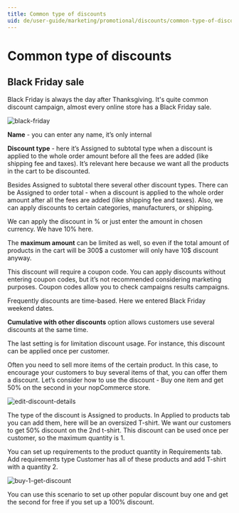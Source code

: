 ```yaml
---
title: Common type of discounts
uid: de/user-guide/marketing/promotional/discounts/common-type-of-discounts
---
```


# Common type of discounts

## Black Friday sale

Black Friday is always the day after Thanksgiving. It's quite common discount campaign, almost every online store has a Black Friday sale.

![black-friday](_static/common-type-of-discounts/Black-friday.png)

**Name** - you can enter any name, it’s only internal

**Discount type** - here it’s Assigned to subtotal type when a discount is applied to the whole order amount before all the fees are added (like shipping fee and taxes). It’s relevant here because we want all the products in the cart to be discounted.

Besides Assigned to subtotal there several other discount types. There can be Assigned to order total - when a discount is applied to the whole order amount after all the fees are added (like shipping fee and taxes). Also, we can apply discounts to certain categories, manufacturers, or shipping.

We can apply the discount in % or just enter the amount in chosen currency. We have 10% here.

The **maximum amount** can be limited as well, so even if the total amount of products in the cart will be 300$ a customer will only have 10$ discount anyway.

This discount will require a coupon code. You can apply discounts without entering coupon codes, but it’s not recommended considering marketing purposes. Coupon codes allow you to check campaigns results campaigns.

Frequently discounts are time-based. Here we entered Black Friday weekend dates.

**Cumulative with other discounts** option allows customers use several discounts at the same time.

The last setting is for limitation discount usage. For instance, this discount can be applied once per customer.

Often you need to sell more items of the certain product. In this case, to encourage your customers to buy several items of that, you can offer them a discount. Let’s consider how to use the discount - Buy one item and get 50% on the second in your nopCommerce store.

![edit-discount-details](_static/common-type-of-discounts/buy_1.png)

The type of the discount is Assigned to products. In Applied to products tab you can add them, here will be an oversized T-shirt. We want our customers to get 50% discount on the 2nd t-shirt. This discount can be used once per customer, so the maximum quantity is 1.

You can set up requirements to the product quantity in Requirements tab. Add requirements type Customer has all of these products and add T-shirt with a quantity 2.

![buy-1-get-discount](_static/common-type-of-discounts/buy_2.png)

You can use this scenario to set up other popular discount buy one and get the second for free if you set up a 100% discount.